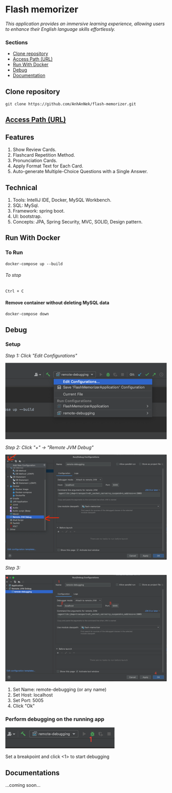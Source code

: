 # **Flash memorizer**
*This application provides an immersive learning experience, allowing users to enhance their English language skills effortlessly.*

### Sections
- [Clone repository](#clone-repository)
- [Access Path (URL)](#access-path-url)
- [Run With Docker](#run-with-docker)
- [Debug](#debug)
- [Documentation](#documentation)

## **Clone repository**
```terminal
git clone https://github.com/AnhAnNek/flash-memorizer.git
```

## **[Access Path (URL)](http://localhost:8000/)**

## **Features**
1. Show Review Cards.
2. Flashcard Repetition Method.
3. Pronunciation Cards.
4. Apply Format Text for Each Card.
5. Auto-generate Multiple-Choice Questions with a Single Answer.

## **Technical**
1. Tools: IntelliJ IDE, Docker, MySQL Workbench.
2. SQL: MySql.
3. Framework: spring boot.
4. UI: bootstrap.
5. Concepts: JPA, Spring Security, MVC, SOLID, Design pattern.

## **Run With Docker**

### To Run
```
docker-compose up --build
```
###### *To stop*
```
Ctrl + C
```

#### Remove container without deleting MySQL data
```
docker-compose down
```

## **Debug**
### Setup

*Step 1: Click "Edit Configurations"*

![Edit Configurations](images/edit-configurations.png)

*Step 2: Click "+" -> "Remote JVM Debug"*

![Remote Debug](images/add-remote-debug.png)

*Step 3:*

![Config Remote Debug](images/config-remote-debug.png)

1. Set Name: remote-debugging (or any name)
2. Set Host: localhost
3. Set Port: 5005
4. Click "Ok"

### Perform debugging on the running app

![Run Remote Debug](images/run-remote-debug.png)

Set a breakpoint and click <1> to start debugging

## **Documentations**
...coming soon...
